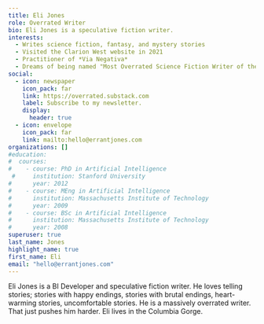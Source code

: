 ```yaml
---
title: Eli Jones
role: Overrated Writer
bio: Eli Jones is a speculative fiction writer.
interests:
  - Writes science fiction, fantasy, and mystery stories
  - Visited the Clarion West website in 2021
  - Practitioner of *Via Negativa*
  - Dreams of being named "Most Overrated Science Fiction Writer of the 21st Century"
social:
  - icon: newspaper
    icon_pack: far
    link: https://overrated.substack.com
    label: Subscribe to my newsletter.
    display:
      header: true
  - icon: envelope
    icon_pack: far
    link: mailto:hello@errantjones.com
organizations: []
#education:
#  courses:
#    - course: PhD in Artificial Intelligence
 #     institution: Stanford University
#      year: 2012
#    - course: MEng in Artificial Intelligence
#      institution: Massachusetts Institute of Technology
#      year: 2009
#    - course: BSc in Artificial Intelligence
#      institution: Massachusetts Institute of Technology
#      year: 2008
superuser: true
last_name: Jones
highlight_name: true
first_name: Eli
email: "hello@errantjones.com"
---
```


Eli Jones is a BI Developer and speculative fiction writer. He loves telling stories; stories with happy endings, stories with brutal endings, heart-warming stories, uncomfortable stories. He is a massively overrated writer. That just pushes him harder. Eli lives in the Columbia Gorge.


